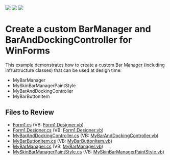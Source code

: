 <!-- default badges list -->
![](https://img.shields.io/endpoint?url=https://codecentral.devexpress.com/api/v1/VersionRange/128616562/13.1.4%2B)
[![](https://img.shields.io/badge/Open_in_DevExpress_Support_Center-FF7200?style=flat-square&logo=DevExpress&logoColor=white)](https://supportcenter.devexpress.com/ticket/details/E1572)
[![](https://img.shields.io/badge/📖_How_to_use_DevExpress_Examples-e9f6fc?style=flat-square)](https://docs.devexpress.com/GeneralInformation/403183)
<!-- default badges end -->

# Create a custom BarManager and BarAndDockingController for WinForms

This example demonstrates how to create a custom Bar Manager (including infrustructure classes) that can be used at design time:

* MyBarManager
* MySkinBarManagerPaintStyle
* MyBarAndDockingController
* MyBarButtonItem


## Files to Review

* [Form1.cs](./CS/Form1.cs) (VB: [Form1.Designer.vb](./VB/Form1.Designer.vb))
* [Form1.Designer.cs](./CS/Form1.Designer.cs) (VB: [Form1.Designer.vb](./VB/Form1.Designer.vb))
* [MyBarAndDockingController.cs](./CS/MyBarManager/MyBarAndDockingController.cs) (VB: [MyBarAndDockingController.vb](./VB/MyBarManager/MyBarAndDockingController.vb))
* [MyBarButtonItem.cs](./CS/MyBarManager/MyBarButtonItem.cs) (VB: [MyBarButtonItem.vb](./VB/MyBarManager/MyBarButtonItem.vb))
* [MyBarManager.cs](./CS/MyBarManager/MyBarManager.cs) (VB: [MyBarManager.vb](./VB/MyBarManager/MyBarManager.vb))
* [MySkinBarManagerPaintStyle.cs](./CS/MyBarManager/MySkinBarManagerPaintStyle.cs) (VB: [MySkinBarManagerPaintStyle.vb](./VB/MyBarManager/MySkinBarManagerPaintStyle.vb))
